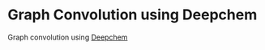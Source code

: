 # Graph Convolution using Deepchem

Graph convolution using [Deepchem](https://github.com/deepchem/deepchem)

